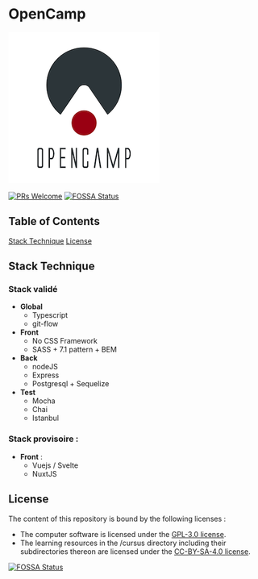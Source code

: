 # OpenCamp

![Open Camp Logo](img/opencamp-logo-m.png)

 [![PRs Welcome](https://img.shields.io/badge/PRs-welcome-brightgreen.svg?style=flat-square)](http://makeapullrequest.com)  [![FOSSA Status](https://app.fossa.com/api/projects/git%2Bgithub.com%2FOpen-Camp%2FOpenCamp.svg?type=shield)](https://app.fossa.com/projects/git%2Bgithub.com%2FOpen-Camp%2FOpenCamp?ref=badge_shield)

## Table of Contents

  [Stack Technique](#stack-technique)
  [License](#license)

## Stack Technique

### Stack validé
- **Global**
    - Typescript
    - git-flow
- **Front**
    - No CSS Framework
    - SASS + 7.1 pattern + BEM
- **Back**
    - nodeJS
    - Express
    - Postgresql + Sequelize
- **Test**
    - Mocha
    - Chai
    - Istanbul
  
### Stack provisoire : 
- **Front** : 
    - Vuejs / Svelte
    - NuxtJS


## License

The content of this repository is bound by the following licenses :

- The computer software is licensed under the [GPL-3.0 license](https://github.com/Open-Camp/OpenCamp/blob/master/LICENSE).
- The learning resources in the /cursus directory including their subdirectories thereon are licensed under the [CC-BY-SA-4.0 license](https://creativecommons.org/licenses/by-sa/4.0/).


[![FOSSA Status](https://app.fossa.io/api/projects/git%2Bgithub.com%2FOpen-Camp%2FOpenCamp.svg?type=large)](https://app.fossa.io/projects/git%2Bgithub.com%2FOpen-Camp%2FOpenCamp?ref=badge_large)
